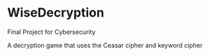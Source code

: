 # WiseDecryption

Final Project for Cybersecurity 

A decryption game that uses the Ceasar cipher and keyword cipher
